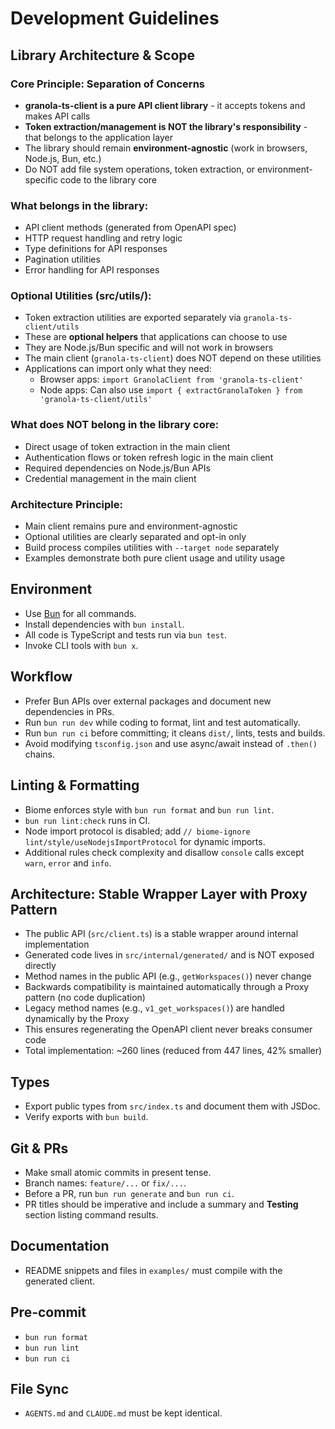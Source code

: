 # Development Guidelines

## Library Architecture & Scope

### Core Principle: Separation of Concerns
- **granola-ts-client is a pure API client library** - it accepts tokens and makes API calls
- **Token extraction/management is NOT the library's responsibility** - that belongs to the application layer
- The library should remain **environment-agnostic** (work in browsers, Node.js, Bun, etc.)
- Do NOT add file system operations, token extraction, or environment-specific code to the library core

### What belongs in the library:
- API client methods (generated from OpenAPI spec)
- HTTP request handling and retry logic
- Type definitions for API responses
- Pagination utilities
- Error handling for API responses

### Optional Utilities (src/utils/):
- Token extraction utilities are exported separately via `granola-ts-client/utils`
- These are **optional helpers** that applications can choose to use
- They are Node.js/Bun specific and will not work in browsers
- The main client (`granola-ts-client`) does NOT depend on these utilities
- Applications can import only what they need:
  - Browser apps: `import GranolaClient from 'granola-ts-client'`
  - Node apps: Can also use `import { extractGranolaToken } from 'granola-ts-client/utils'`

### What does NOT belong in the library core:
- Direct usage of token extraction in the main client
- Authentication flows or token refresh logic in the main client
- Required dependencies on Node.js/Bun APIs
- Credential management in the main client

### Architecture Principle:
- Main client remains pure and environment-agnostic
- Optional utilities are clearly separated and opt-in only
- Build process compiles utilities with `--target node` separately
- Examples demonstrate both pure client usage and utility usage

## Environment
- Use [Bun](https://bun.sh/) for all commands.
- Install dependencies with `bun install`.
- All code is TypeScript and tests run via `bun test`.
- Invoke CLI tools with `bun x`.

## Workflow
- Prefer Bun APIs over external packages and document new dependencies in PRs.
- Run `bun run dev` while coding to format, lint and test automatically.
- Run `bun run ci` before committing; it cleans `dist/`, lints, tests and builds.
- Avoid modifying `tsconfig.json` and use async/await instead of `.then()` chains.

## Linting & Formatting
- Biome enforces style with `bun run format` and `bun run lint`.
- `bun run lint:check` runs in CI.
- Node import protocol is disabled; add `// biome-ignore lint/style/useNodejsImportProtocol` for dynamic imports.
- Additional rules check complexity and disallow `console` calls except `warn`, `error` and `info`.

## Architecture: Stable Wrapper Layer with Proxy Pattern
- The public API (`src/client.ts`) is a stable wrapper around internal implementation
- Generated code lives in `src/internal/generated/` and is NOT exposed directly
- Method names in the public API (e.g., `getWorkspaces()`) never change
- Backwards compatibility is maintained automatically through a Proxy pattern (no code duplication)
- Legacy method names (e.g., `v1_get_workspaces()`) are handled dynamically by the Proxy
- This ensures regenerating the OpenAPI client never breaks consumer code
- Total implementation: ~260 lines (reduced from 447 lines, 42% smaller)

## Types
- Export public types from `src/index.ts` and document them with JSDoc.
- Verify exports with `bun build`.

## Git & PRs
- Make small atomic commits in present tense.
- Branch names: `feature/...` or `fix/...`.
- Before a PR, run `bun run generate` and `bun run ci`.
- PR titles should be imperative and include a summary and **Testing** section listing command results.

## Documentation
- README snippets and files in `examples/` must compile with the generated client.

## Pre-commit
- `bun run format`
- `bun run lint`
- `bun run ci`

## File Sync
- `AGENTS.md` and `CLAUDE.md` must be kept identical.
